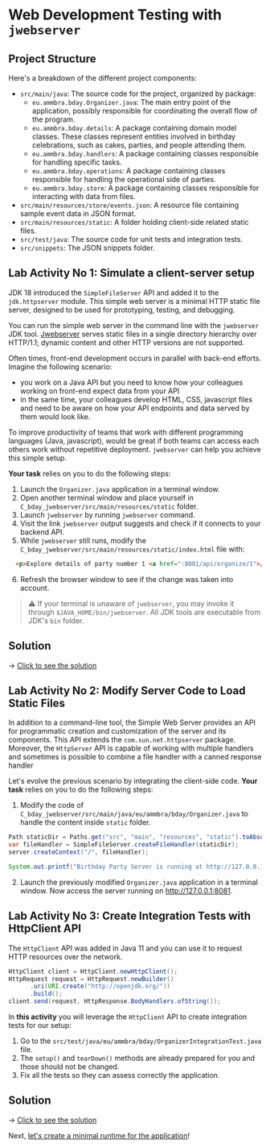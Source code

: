 # Web Development Testing with `jwebserver`

## Project Structure

Here's a breakdown of the different project components:

* `src/main/java`: The source code for the project, organized by package:
    * `eu.ammbra.bday.Organizer.java`: The main entry point of the application, possibly responsible for coordinating the overall flow of the program.
    * `eu.ammbra.bday.details`: A package containing domain model classes. These classes represent entities involved in birthday celebrations, such as cakes, parties, and people attending them.
    * `eu.ammbra.bday.handlers`: A package containing classes responsible for handling specific tasks. 
    * `eu.ammbra.bday.operations`: A package containing classes responsible for handling the operational side of parties.
    * `eu.ammbra.bday.store`: A package containing classes responsible for interacting with data from files.
* `src/main/resources/store/events.json`: A resource file containing sample event data in JSON format.
* `src/main/resources/static`: A folder holding client-side related static files.
* `src/test/java`: The source code for unit tests and integration tests.
* `src/snippets`: The JSON snippets folder.


## **Lab Activity No 1**: Simulate a client-server setup

JDK 18 introduced the `SimpleFileServer` API and added it to the `jdk.httpserver` module. This simple web server is a minimal HTTP static file server, designed to be used for prototyping, testing, and debugging.

You can run the simple web server in the command line with the `jwebserver` JDK tool.
[Jwebserver](https://docs.oracle.com/en/java/javase/23/docs/specs/man/jwebserver.html) serves static files in a single directory hierarchy over HTTP/1.1; dynamic content and other HTTP versions are not supported. 

Often times, front-end development occurs in parallel with back-end efforts. Imagine the following scenario:

* you work on a Java API but you need to know how your colleagues working on front-end expect data from your API
* in the same time, your colleagues develop HTML, CSS, javascript files and need to be aware on how your API endpoints and data served by them would look like.

To improve productivity of teams that work with different programming languages (Java, javascript),
would be great if both teams can access each others work without repetitive deployment. `jwebserver` can help you achieve this simple setup.

**Your task** relies on you to do the following steps:

1. Launch the `Organizer.java` application in a terminal window.
2. Open another terminal window and place yourself in `C_bday_jwebserver/src/main/resources/static` folder.
3. Launch `jwebserver` by running `jwebserver` command.
4. Visit the link `jwebserver` output suggests and check if it connects to your backend API.
5. While `jwebserver` still runs, modify the `C_bday_jwebserver/src/main/resources/static/index.html` file with:

```html
  <p>Explore details of party number 1 <a href=":8081/api/organize/1">/api/organize/1</a></p>
```
6. Refresh the browser window to see if the change was taken into account.

> ⚠️ If your terminal is unaware of `jwebserver`, you may invoke it through `$JAVA_HOME/bin/jwebserver`. All JDK tools are executable from JDK's `bin` folder.

## Solution

&rarr; [Click to see the solution](SOLUTION.md#lab-activity-no-1-simulate-a-client-server-setup)

## **Lab Activity No 2**: Modify Server Code to Load Static Files

In addition to a command-line tool, the Simple Web Server provides an API for programmatic creation and customization of the server and its components. 
This API extends the `com.sun.net.httpserver` package. Moreover, the `HttpServer` API is capable of working with multiple handlers and sometimes
is possible to combine a file handler with a canned response handler

Let's evolve the previous scenario by integrating the client-side code. 
**Your task** relies on you to do the following steps:

1. Modify the code of `C_bday_jwebserver/src/main/java/eu/ammbra/bday/Organizer.java` to handle the content inside `static` folder.

```java
Path staticDir = Paths.get("src", "main", "resources", "static").toAbsolutePath();
var fileHandler = SimpleFileServer.createFileHandler(staticDir);
server.createContext("/", fileHandler);

System.out.printf("Birthday Party Server is running at http://127.0.0.1:%d%n", port);
```
2. Launch the previously modified `Organizer.java` application in a terminal window. Now access the server running on http://127.0.0.1:8081.

## **Lab Activity No 3**: Create Integration Tests with HttpClient API

The `HttpClient` API was added in Java 11 and you can use it to request HTTP resources over the network.

```java
HttpClient client = HttpClient.newHttpClient();
HttpRequest request = HttpRequest.newBuilder()
      .uri(URI.create("http://openjdk.org/"))
      .build();
client.send(request, HttpResponse.BodyHandlers.ofString());
```

In **this activity** you will leverage the `HttpClient` API to create integration tests for our setup:

1. Go to the `src/test/java/eu/ammbra/bday/OrganizerIntegrationTest.java` file.
2. The `setup()` and `tearDown()` methods are already prepared for you and those should not be changed.
3. Fix all the tests so they can assess correctly the application.

## Solution

&rarr; [Click to see the solution](SOLUTION.md#lab-activity-no-3-create-integration-tests-with-httpclient-api)

Next, [let's create a minimal runtime for the application](../D_bday_jlink/README.md)!


